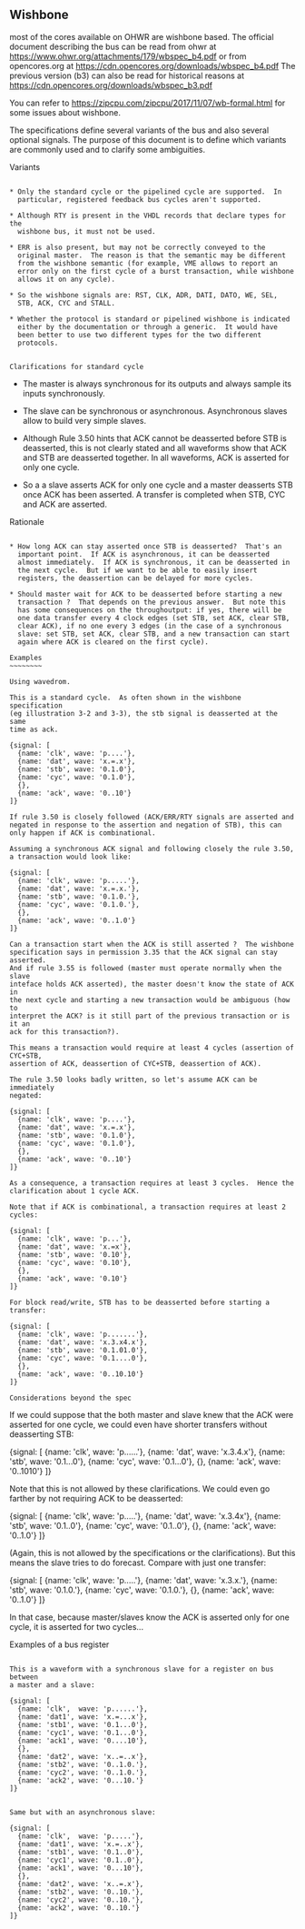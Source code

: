 Wishbone
--------

most of the cores available on OHWR are wishbone based.  The official
document describing the bus can be read from ohwr at
https://www.ohwr.org/attachments/179/wbspec_b4.pdf or from
opencores.org at https://cdn.opencores.org/downloads/wbspec_b4.pdf
The previous version (b3) can also be read for historical reasons at
https://cdn.opencores.org/downloads/wbspec_b3.pdf

You can refer to https://zipcpu.com/zipcpu/2017/11/07/wb-formal.html
for some issues about wishbone.

The specifications define several variants of the bus and also several
optional signals.  The purpose of this document is to define which
variants are commonly used and to clarify some ambiguities.


Variants
~~~~~~~~

* Only the standard cycle or the pipelined cycle are supported.  In
  particular, registered feedback bus cycles aren't supported.

* Although RTY is present in the VHDL records that declare types for the
  wishbone bus, it must not be used.

* ERR is also present, but may not be correctly conveyed to the
  original master.  The reason is that the semantic may be different
  from the wishbone semantic (for example, VME allows to report an
  error only on the first cycle of a burst transaction, while wishbone
  allows it on any cycle).

* So the wishbone signals are: RST, CLK, ADR, DATI, DATO, WE, SEL,
  STB, ACK, CYC and STALL.

* Whether the protocol is standard or pipelined wishbone is indicated
  either by the documentation or through a generic.  It would have
  been better to use two different types for the two different
  protocols.


Clarifications for standard cycle
~~~~~~~~~~~~~~~~~~~~~~~~~~~~~~~~~

* The master is always synchronous for its outputs and always sample
  its inputs synchronously.

* The slave can be synchronous or asynchronous.  Asynchronous slaves
  allow to build very simple slaves.

* Although Rule 3.50 hints that ACK cannot be deasserted before STB is
  deasserted, this is not clearly stated and all waveforms show that
  ACK and STB are deasserted together.  In all waveforms, ACK is
  asserted for only one cycle.

* So a a slave asserts ACK for only one cycle and a master deasserts
  STB once ACK has been asserted.  A transfer is completed when STB,
  CYC and ACK are asserted.


Rationale
~~~~~~~~~

* How long ACK can stay asserted once STB is deasserted?  That's an
  important point.  If ACK is asynchronous, it can be deasserted
  almost immediately.  If ACK is synchronous, it can be deasserted in
  the next cycle.  But if we want to be able to easily insert
  registers, the deassertion can be delayed for more cycles.

* Should master wait for ACK to be deasserted before starting a new
  transaction ?  That depends on the previous answer.  But note this
  has some consequences on the throughoutput: if yes, there will be
  one data transfer every 4 clock edges (set STB, set ACK, clear STB,
  clear ACK), if no one every 3 edges (in the case of a synchronous
  slave: set STB, set ACK, clear STB, and a new transaction can start
  again where ACK is cleared on the first cycle).

Examples
~~~~~~~~

Using wavedrom.

This is a standard cycle.  As often shown in the wishbone specification
(eg illustration 3-2 and 3-3), the stb signal is deasserted at the same
time as ack.

{signal: [
  {name: 'clk', wave: 'p....'},
  {name: 'dat', wave: 'x.=.x'},
  {name: 'stb', wave: '0.1.0'},
  {name: 'cyc', wave: '0.1.0'},
  {},
  {name: 'ack', wave: '0..10'}
]}

If rule 3.50 is closely followed (ACK/ERR/RTY signals are asserted and
negated in response to the assertion and negation of STB), this can
only happen if ACK is combinational.

Assuming a synchronous ACK signal and following closely the rule 3.50,
a transaction would look like:

{signal: [
  {name: 'clk', wave: 'p.....'},
  {name: 'dat', wave: 'x.=.x.'},
  {name: 'stb', wave: '0.1.0.'},
  {name: 'cyc', wave: '0.1.0.'},
  {},
  {name: 'ack', wave: '0..1.0'}
]}

Can a transaction start when the ACK is still asserted ?  The wishbone
specification says in permission 3.35 that the ACK signal can stay asserted.
And if rule 3.55 is followed (master must operate normally when the slave
inteface holds ACK asserted), the master doesn't know the state of ACK in
the next cycle and starting a new transaction would be ambiguous (how to
interpret the ACK? is it still part of the previous transaction or is it an
ack for this transaction?).

This means a transaction would require at least 4 cycles (assertion of CYC+STB,
assertion of ACK, deassertion of CYC+STB, deassertion of ACK).

The rule 3.50 looks badly written, so let's assume ACK can be immediately
negated:

{signal: [
  {name: 'clk', wave: 'p....'},
  {name: 'dat', wave: 'x.=.x'},
  {name: 'stb', wave: '0.1.0'},
  {name: 'cyc', wave: '0.1.0'},
  {},
  {name: 'ack', wave: '0..10'}
]}

As a consequence, a transaction requires at least 3 cycles.  Hence the
clarification about 1 cycle ACK.

Note that if ACK is combinational, a transaction requires at least 2 cycles:

{signal: [
  {name: 'clk', wave: 'p...'},
  {name: 'dat', wave: 'x.=x'},
  {name: 'stb', wave: '0.10'},
  {name: 'cyc', wave: '0.10'},
  {},
  {name: 'ack', wave: '0.10'}
]}

For block read/write, STB has to be deasserted before starting a transfer:

{signal: [
  {name: 'clk', wave: 'p.......'},
  {name: 'dat', wave: 'x.3.x4.x'},
  {name: 'stb', wave: '0.1.01.0'},
  {name: 'cyc', wave: '0.1....0'},
  {},
  {name: 'ack', wave: '0..10.10'}
]}

Considerations beyond the spec
~~~~~~~~~~~~~~~~~~~~~~~~~~~~~~

If we could suppose that the both master and slave knew that the ACK
were asserted for one cycle, we could even have shorter transfers without
deasserting STB:

{signal: [
  {name: 'clk', wave: 'p......'},
  {name: 'dat', wave: 'x.3.4.x'},
  {name: 'stb', wave: '0.1...0'},
  {name: 'cyc', wave: '0.1...0'},
  {},
  {name: 'ack', wave: '0..1010'}
]}

Note that this is not allowed by these clarifications.  We could even go
farther by not requiring ACK to be deasserted:

{signal: [
  {name: 'clk', wave: 'p.....'},
  {name: 'dat', wave: 'x.3.4x'},
  {name: 'stb', wave: '0.1..0'},
  {name: 'cyc', wave: '0.1..0'},
  {},
  {name: 'ack', wave: '0..1.0'}
]}

(Again, this is not allowed by the specifications or the
clarifications).  But this means the slave tries to do forecast.
Compare with just one transfer:

{signal: [
  {name: 'clk', wave: 'p.....'},
  {name: 'dat', wave: 'x.3.x.'},
  {name: 'stb', wave: '0.1.0.'},
  {name: 'cyc', wave: '0.1.0.'},
  {},
  {name: 'ack', wave: '0..1.0'}
]}

In that case, because master/slaves know the ACK is asserted only for one
cycle, it is asserted for two cycles...

Examples of a bus register
~~~~~~~~~~~~~~~~~~~~~~~~~~

This is a waveform with a synchronous slave for a register on bus between
a master and a slave:

{signal: [
  {name: 'clk',  wave: 'p......'},
  {name: 'dat1', wave: 'x.=...x'},
  {name: 'stb1', wave: '0.1...0'},
  {name: 'cyc1', wave: '0.1...0'},
  {name: 'ack1', wave: '0....10'},
  {},
  {name: 'dat2', wave: 'x..=..x'},
  {name: 'stb2', wave: '0..1.0.'},
  {name: 'cyc2', wave: '0..1.0.'},
  {name: 'ack2', wave: '0...10.'}
]}


Same but with an asynchronous slave:

{signal: [
  {name: 'clk',  wave: 'p.....'},
  {name: 'dat1', wave: 'x.=..x'},
  {name: 'stb1', wave: '0.1..0'},
  {name: 'cyc1', wave: '0.1..0'},
  {name: 'ack1', wave: '0...10'},
  {},
  {name: 'dat2', wave: 'x..=.x'},
  {name: 'stb2', wave: '0..10.'},
  {name: 'cyc2', wave: '0..10.'},
  {name: 'ack2', wave: '0..10.'}
]}
